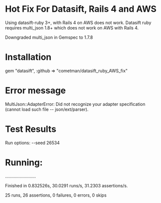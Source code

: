 Hot Fix For Datasift, Rails 4 and AWS
=====================

Using datasift-ruby 3+, with Rails 4 on AWS does not work.  Datasift ruby requires multi_json 1.8+ which does not work on AWS with Rails 4. 

Downgraded multi_json in Gemspec to 1.7.8

Installation
=====================

gem "datasift", :github => "cometman/datasift_ruby_AWS_fix"


Error message
=====================
MultiJson::AdapterError: Did not recognize your adapter specification (cannot load such file -- json/ext/parser).


Test Results
=====================

Run options: --seed 26534

# Running:

.........................

Finished in 0.832526s, 30.0291 runs/s, 31.2303 assertions/s.

25 runs, 26 assertions, 0 failures, 0 errors, 0 skips
